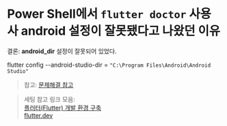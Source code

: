 # Power Shell에서 ````flutter doctor```` 사용 사 android 설정이 잘못됐다고 나왔던 이유

결론: **android_dir** 설정이 잘못되어 있었다. </br>

flutter config --android-studio-dir = ```"C:\Program Files\Android\Android Studio"```

> 참고: [문제해결 참고](https://stackoverflow.com/questions/63356096/flutter-not-detecting-android-studio/65848802)

> 세팅 참고 링크 모음: </br>
> [플러터(Flutter) 개발 환경 구축](https://brunch.co.kr/@mystoryg/114) </br>
> [flutter.dev](https://flutter.dev/docs/get-started/install)
